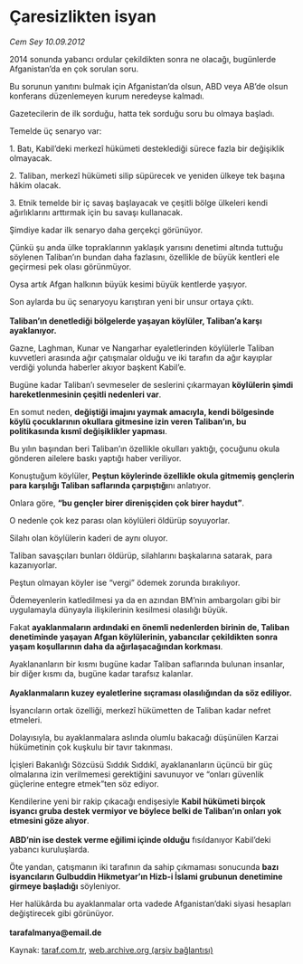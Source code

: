 # Çaresizlikten isyan

*Cem Sey 10.09.2012*

<div class="yazi"><p>2014 sonunda yabancı ordular çekildikten sonra ne olacağı, bugünlerde Afganistan’da en çok sorulan soru.</p>
<p>Bu sorunun yanıtını bulmak için Afganistan’da olsun, ABD veya AB’de olsun konferans düzenlemeyen kurum neredeyse kalmadı.</p>
<p>Gazetecilerin de ilk sorduğu, hatta tek sorduğu soru bu olmaya başladı.</p>
<p>Temelde üç senaryo var:</p>
<p>1. Batı, Kabil’deki merkezî hükümeti desteklediği sürece fazla bir değişiklik olmayacak.</p>
<p>2. Taliban, merkezî hükümeti silip süpürecek ve yeniden ülkeye tek başına hâkim olacak.</p>
<p>3. Etnik temelde bir iç savaş başlayacak ve çeşitli bölge ülkeleri kendi ağırlıklarını arttırmak için bu savaşı kullanacak.</p>
<p>Şimdiye kadar ilk senaryo daha gerçekçi görünüyor.</p>
<p>Çünkü şu anda ülke topraklarının yaklaşık yarısını denetimi altında tuttuğu söylenen Taliban’ın bundan daha fazlasını, özellikle de büyük kentleri ele geçirmesi pek olası görünmüyor.</p>
<p>Oysa artık Afgan halkının büyük kesimi büyük kentlerde yaşıyor.</p>
<p>Son aylarda bu üç senaryoyu karıştıran yeni bir unsur ortaya çıktı.<br/><br/><b>Taliban’ın denetlediği bölgelerde yaşayan köylüler, Taliban’a karşı ayaklanıyor.</b></p>
<p>Gazne, Laghman, Kunar ve Nangarhar eyaletlerinden köylülerle Taliban kuvvetleri arasında ağır çatışmalar olduğu ve iki tarafın da ağır kayıplar verdiği yolunda haberler akıyor başkent Kabil’e.</p>
<p>Bugüne kadar Taliban’ı sevmeseler de seslerini çıkarmayan <b>köylülerin şimdi hareketlenmesinin çeşitli nedenleri var</b>.</p>
<p>En somut neden, <b>değiştiği imajını yaymak amacıyla, kendi bölgesinde köylü çocuklarının okullara gitmesine izin veren Taliban’ın, bu politikasında kısmî değişiklikler yapması</b>.</p>
<p>Bu yılın başından beri Taliban’ın özellikle okulları yaktığı, çocuğunu okula gönderen ailelere baskı yaptığı haber veriliyor.</p>
<p>Konuştuğum köylüler, <b>Peştun köylerinde özellikle okula gitmemiş gençlerin para karşılığı Taliban saflarında çarpıştığı</b>nı anlatıyor.</p>
<p>Onlara göre, <b>“bu gençler birer direnişçiden çok birer haydut”</b>.</p>
<p>O nedenle çok kez parası olan köylüleri öldürüp soyuyorlar.</p>
<p>Silahı olan köylülerin kaderi de aynı oluyor.</p>
<p>Taliban savaşçıları bunları öldürüp, silahlarını başkalarına satarak, para kazanıyorlar.</p>
<p>Peştun olmayan köyler ise “vergi” ödemek zorunda bırakılıyor.</p>
<p>Ödemeyenlerin katledilmesi ya da en azından BM’nin ambargoları gibi bir uygulamayla dünyayla ilişkilerinin kesilmesi olasılığı büyük.</p>
<p>Fakat <b>ayaklanmaların ardındaki en önemli nedenlerden birinin de, Taliban denetiminde yaşayan Afgan köylülerinin, yabancılar çekildikten sonra yaşam koşullarının daha da ağırlaşacağından korkması</b>.</p>
<p>Ayaklananların bir kısmı bugüne kadar Taliban saflarında bulunan insanlar, bir diğer kısmı da, bugüne kadar tarafsız kalanlar.<br/><br/><b>Ayaklanmaların kuzey eyaletlerine sıçraması olasılığından da söz ediliyor.</b></p>
<p>İsyancıların ortak özelliği, merkezî hükümetten de Taliban kadar nefret etmeleri.</p>
<p>Dolayısıyla, bu ayaklanmalara aslında olumlu bakacağı düşünülen Karzai hükümetinin çok kuşkulu bir tavır takınması.</p>
<p>İçişleri Bakanlığı Sözcüsü Sıddık Sıddıkî, ayaklananların üçüncü bir güç olmalarına izin verilmemesi gerektiğini savunuyor ve “onları güvenlik güçlerine entegre etmek”ten söz ediyor.</p>
<p>Kendilerine yeni bir rakip çıkacağı endişesiyle <b>Kabil hükümeti birçok isyancı gruba destek vermiyor ve böylece belki de Taliban’ın onları yok etmesini göze alıyor</b>.<br/><br/><b>ABD’nin ise destek verme eğilimi içinde olduğu</b> fısıldanıyor Kabil’deki yabancı kuruluşlarda.</p>
<p>Öte yandan, çatışmanın iki tarafının da sahip çıkmaması sonucunda <b>bazı isyancıların Gulbuddin Hikmetyar’ın Hizb-i İslami grubunun denetimine girmeye başladığı</b> söyleniyor.</p>
<p>Her halükârda bu ayaklanmalar orta vadede Afganistan’daki siyasi hesapları değiştirecek gibi görünüyor.<br/><br/><b>tarafalmanya@email.de</b></p>
</div>

Kaynak: [taraf.com.tr](http://www.taraf.com.tr/cem-sey/makale-caresizlikten-isyan.htm), [web.archive.org (arşiv bağlantısı)](http://web.archive.org/web/20131107123624/http://www.taraf.com.tr/cem-sey/makale-caresizlikten-isyan.htm)
